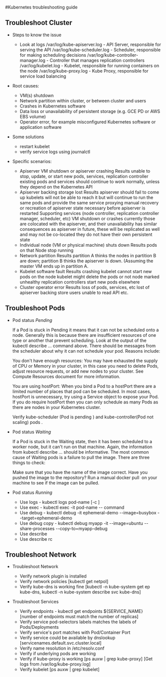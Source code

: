 #Kubernetes troubleshooting guide

## Troubleshoot Cluster
* Steps to know the issue
  * Look at logs
    /var/log/kube-apiserver.log - API Server, responsible for serving the API
    /var/log/kube-scheduler.log - Scheduler, responsible for making scheduling decisions
    /var/log/kube-controller-manager.log - Controller that manages replication controllers
    /var/log/kubelet.log - Kubelet, responsible for running containers on the node
    /var/log/kube-proxy.log - Kube Proxy, responsible for service load balancing
    
* Root causes:
  * VM(s) shutdown
  * Network partition within cluster, or between cluster and users
  * Crashes in Kubernetes software
  * Data loss or unavailability of persistent storage (e.g. GCE PD or AWS EBS volume)
  * Operator error, for example misconfigured Kubernetes software or application software
  
* Some solutions

  * restart kubelet
  * verify service logs using journalctl
  
* Specific scenarios:
    * Apiserver VM shutdown or apiserver crashing
        Results
            unable to stop, update, or start new pods, services, replication controller
            existing pods and services should continue to work normally, unless they depend on the Kubernetes API
    * Apiserver backing storage lost
        Results
            apiserver should fail to come up
            kubelets will not be able to reach it but will continue to run the same pods and provide the same service proxying
            manual recovery or recreation of apiserver state necessary before apiserver is restarted
            Supporting services (node controller, replication controller manager, scheduler, etc) VM shutdown or crashes
            currently those are colocated with the apiserver, and their unavailability has similar consequences as apiserver
            in future, these will be replicated as well and may not be co-located
            they do not have their own persistent state
   *  Individual node (VM or physical machine) shuts down
        Results
            pods on that Node stop running
    * Network partition
        Results
            partition A thinks the nodes in partition B are down; partition B thinks the apiserver is down. (Assuming the master VM ends up in partition A.
    * Kubelet software fault
        Results
            crashing kubelet cannot start new pods on the node
            kubelet might delete the pods or not
            node marked unhealthy
    replication controllers start new pods elsewhere
    * Cluster operator error
        Results
            loss of pods, services, etc
            lost of apiserver backing store
            users unable to read API
            etc.

## Troubleshoot Pods
* Pod status *Pending*
   
   If a Pod is stuck in Pending it means that it can not be scheduled onto a node. Generally this is because there are insufficient resources of one type or another that prevent scheduling. Look at the output of the kubectl describe ... command above. There should be messages from the scheduler about why it can not schedule your pod. Reasons include:

   You don't have enough resources: You may have exhausted the supply of CPU or Memory in your cluster, in this case you need to delete Pods, adjust resource requests, or add new nodes to your cluster. See Compute Resources document for more information.

   You are using hostPort: When you bind a Pod to a hostPort there are a limited number of places that pod can be scheduled. In most cases, hostPort is unnecessary, try using a Service object to expose your Pod. If you do require hostPort then you can only schedule as many Pods as there are nodes in your Kubernetes cluster.
   
   Verify kube-scheduler (Pod is pending ) and kube-controller(Pod not scaling) pods . 
   
* Pod status *Waiting*

   If a Pod is stuck in the Waiting state, then it has been scheduled to a worker node, but it can't run on that machine. Again, the information from kubectl describe ... should be informative. The most common cause of Waiting pods is a failure to pull the image. There are three things to check:

   Make sure that you have the name of the image correct.
   Have you pushed the image to the repository?
   Run a manual docker pull <image> on your machine to see if the image can be pulled.

* Pod status *Running*
   * Use logs       - kubectl logs pod-name [-c <container>]
   * Use exec       - kubectl exec -it pod-name -- command
   * Use debug      - kubectl debug -it ephemeral-demo --image=busybox --target=ephemeral-demo
   * Use debug copy - kubectl debug myapp -it --image=ubuntu --share-processes --copy-to=myapp-debug
   * Use describe 
   * Use describe rc <replication-controller>

## Troubleshoot Network

* Troubleshoot Network 
  
  * Verify network plugin is installed
  * Verify network policies [kubectl get netpol]
  * Verify kube-dns is working fine [kubectl -n kube-system get ep kube-dns, kubectl -n kube-system describe svc kube-dns]
  
  
* Troubleshoot Services

   * Verify endpoints     - kubectl get endpoints ${SERVICE_NAME} [number of endpoints must match the number of replicas]
   * Verify service pod-selectors labels matches the labels of Pods/Deployments
   * Verify service's port matches with Pod/Container Port
   * Verify service could be available by dnslookup [servicenames.default.svc.cluster.local]
   * Verify name resolution in /etc/resolv.conf
   * Verify if underlying pods are working
   * Verify if kube-proxy is working [ps auxw | grep kube-proxy] [Get logs from /var/log/kube-proxy.log]
   * Verify kubelet [ps auxw | grep kubelet]
